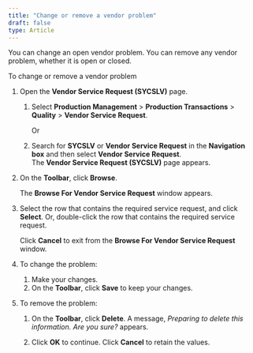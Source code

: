 ```yaml
---
title: "Change or remove a vendor problem"
draft: false
type: Article
---
```


You can change an open vendor problem. You can remove any vendor problem, whether it is open or closed.

To change or remove a vendor problem

1.  Open the **Vendor Service Request (SYCSLV)** page.

    1. Select **Production Management** > **Production Transactions** > **Quality** > **Vendor Service Request**.

        Or

    2.  Search for **SYCSLV** or **Vendor Service Request** in the **Navigation box** and then select **Vendor Service Request**. <br> The **Vendor Service Request (SYCSLV)** page appears.

2.  On the **Toolbar**, click **Browse**.

    The **Browse For Vendor Service Request** window appears.

3.  Select the row that contains the required service request, and click **Select**. Or, double-click the row that contains the required service request.

    Click **Cancel** to exit from the **Browse For Vendor Service Request** window.

4.  To change the problem:
    1.  Make your changes.
    1.  On the **Toolbar**, click **Save** to keep your changes.
2.  To remove the problem:
    1.  On the **Toolbar**, click **Delete**. 
    A message, *Preparing to delete this information. Are you sure?* appears.

    1.  Click **OK** to continue.
        Click **Cancel** to retain the values.